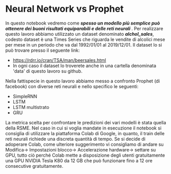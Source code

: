 # Neural Network vs Prophet

In questo notebook vedremo come <b><i> spesso un modello più semplice può ottenere dei buoni risultati equiparabili e delle reti neurali </i></b> .
Per realizzare questo lavoro abbiamo utilizzato un dataset denominato <b><i>alchol_sales</i></b>, codesto dataset è una Times Series che riguarda le vendite di alcolici mese per mese in un periodo che va dal 1992/01/01 al 2019/12/01. Il dataset lo si può trovare presso il seguente link:
*	https://rdrr.io/cran/TSA/man/beersales.html
*	In ogni caso il dataset lo troverete anche in una cartella denominata 'data' di questo lavoro su github.

Nella fattispecie in questo lavoro abbiamo messo a confronto Prophet (di facebook) con diverse reti neurali e nello specifico le seguenti:
* SimpleRNN
*	LSTM
*	LSTM multistrato
*	GRU

La metrica scelta per confrontare le predizioni dei vari modelli è stata quella della RSME. 
Nel caso in cui si voglia mandate in esecuzione il notebook si consiglia di utilizzare la piattaforma Colab di Google, in quanto, il train delle reti neurali richiede una discreta quantità di tempo. Se si decide di adoperare Colab, come ulteriore suggerimento vi consigliamo di andare su Modifica-> Impostazioni blocco-> Accelerazione hardware-> settare su GPU, tutto ciò perché Colab mette a disposizione degli utenti gratuitamente una GPU NVIDIA Tesla K80 da 12 GB che può funzionare fino a 12 ore consecutive gratuitamente.
